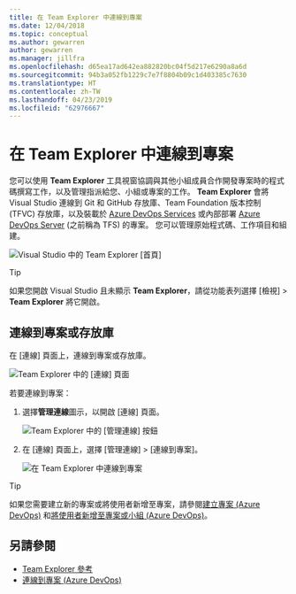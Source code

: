 ```yaml
---
title: 在 Team Explorer 中連線到專案
ms.date: 12/04/2018
ms.topic: conceptual
ms.author: gewarren
author: gewarren
ms.manager: jillfra
ms.openlocfilehash: d65ea17ad642ea882820bc04f5d217e6290a8a6d
ms.sourcegitcommit: 94b3a052fb1229c7e7f8804b09c1d403385c7630
ms.translationtype: HT
ms.contentlocale: zh-TW
ms.lasthandoff: 04/23/2019
ms.locfileid: "62976667"
---
```

# <a name="connect-to-projects-in-team-explorer"></a>在 Team Explorer 中連線到專案

您可以使用 **Team Explorer** 工具視窗協調與其他小組成員合作開發專案時的程式碼撰寫工作，以及管理指派給您、小組或專案的工作。 **Team Explorer** 會將 Visual Studio 連線到 Git 和 GitHub 存放庫、Team Foundation 版本控制 (TFVC) 存放庫，以及裝載於 [Azure DevOps Services](/azure/devops/user-guide/what-is-azure-devops-services) 或內部部署 [Azure DevOps Server](/tfs/index) (之前稱為 TFS) 的專案。 您可以管理原始程式碼、工作項目和組建。

![Visual Studio 中的 Team Explorer [首頁]](media/team-explorer/team-explorer.png)

> [!TIP]
> 如果您開啟 Visual Studio 且未顯示 **Team Explorer**，請從功能表列選擇 [檢視] > **Team Explorer** 將它開啟。

## <a name="connect-to-a-project-or-repository"></a>連線到專案或存放庫

在 [連線] 頁面上，連線到專案或存放庫。

![Team Explorer 中的 [連線] 頁面](media/team-explorer/connect.png)

若要連線到專案：

1. 選擇**管理連線**圖示，以開啟 [連線] 頁面。

   ![Team Explorer 中的 [管理連線] 按鈕](media/team-explorer/manage-connections.png)

1. 在 [連線] 頁面上，選擇 [管理連線] > [連線到專案]。

   ![在 Team Explorer 中連線到專案](media/team-explorer/connect-project.png)

> [!TIP]
> 如果您需要建立新的專案或將使用者新增至專案，請參閱[建立專案 (Azure DevOps)](/azure/devops/organizations/projects/create-project) 和[將使用者新增至專案或小組 (Azure DevOps)](/azure/devops/organizations/security/add-users-team-project)。

## <a name="see-also"></a>另請參閱

- [Team Explorer 參考](reference/team-explorer-reference.md)
- [連線到專案 (Azure DevOps)](/azure/devops/organizations/projects/connect-to-projects)